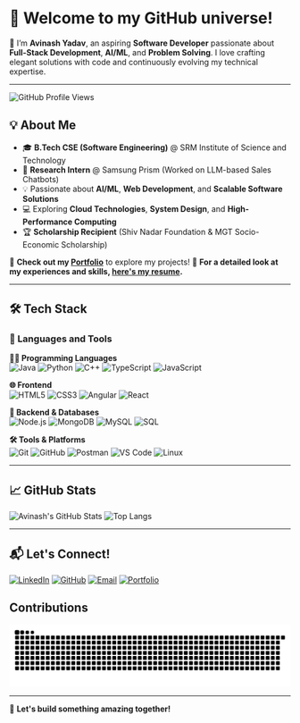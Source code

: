 
# 🚀 Welcome to my GitHub universe! 



 🌌 I’m **Avinash Yadav**, an aspiring **Software Developer** passionate about **Full-Stack Development**, **AI/ML**, and **Problem Solving**. I love crafting elegant solutions with code and continuously evolving my technical expertise. 

---
![GitHub Profile Views](https://komarev.com/ghpvc/?username=avinashyadavofficial&color=brightgreen)

## 💡 About Me

- 🎓 **B.Tech CSE (Software Engineering)** @ SRM Institute of Science and Technology
- 🏅 **Research Intern** @ Samsung Prism (Worked on LLM-based Sales Chatbots)
- 💡 Passionate about **AI/ML**, **Web Development**, and **Scalable Software Solutions**
- 💻 Exploring **Cloud Technologies**, **System Design**, and **High-Performance Computing**
- 🏆 **Scholarship Recipient** (Shiv Nadar Foundation & MGT Socio-Economic Scholarship)

📌 **Check out my [Portfolio](https://avinashyadavofficial.vercel.app/)** to explore my projects!
📌 **For a detailed look at my experiences and skills, [here's my resume](https://drive.google.com/file/d/1BY-e3Q9zob1a2hA2l4gbvhi84ZVraUyN/view?usp=sharing).**

---

## 🛠 Tech Stack

### 🚀 Languages and Tools

**👨‍💻 Programming Languages**  
![Java](https://img.shields.io/badge/Java-ED8B00?style=for-the-badge&logo=java&logoColor=white)
![Python](https://img.shields.io/badge/Python-3776AB?style=for-the-badge&logo=python&logoColor=white)
![C++](https://img.shields.io/badge/C++-00599C?style=for-the-badge&logo=c%2B%2B&logoColor=white)
![TypeScript](https://img.shields.io/badge/TypeScript-007ACC?style=for-the-badge&logo=typescript&logoColor=white)
![JavaScript](https://img.shields.io/badge/JavaScript-F7DF1E?style=for-the-badge&logo=javascript&logoColor=black)

**🌐 Frontend**  
![HTML5](https://img.shields.io/badge/HTML5-E34F26?style=for-the-badge&logo=html5&logoColor=white)
![CSS3](https://img.shields.io/badge/CSS3-1572B6?style=for-the-badge&logo=css3&logoColor=white)
![Angular](https://img.shields.io/badge/Angular-DD0031?style=for-the-badge&logo=angular&logoColor=white)
![React](https://img.shields.io/badge/React-20232A?style=for-the-badge&logo=react&logoColor=61DAFB)

**🔧 Backend & Databases**  
![Node.js](https://img.shields.io/badge/Node.js-43853D?style=for-the-badge&logo=node.js&logoColor=white)
![MongoDB](https://img.shields.io/badge/MongoDB-4EA94B?style=for-the-badge&logo=mongodb&logoColor=white)
![MySQL](https://img.shields.io/badge/MySQL-005C84?style=for-the-badge&logo=mysql&logoColor=white)
![SQL](https://img.shields.io/badge/SQL-4479A1?style=for-the-badge&logo=postgresql&logoColor=white)

**🛠️ Tools & Platforms**  
![Git](https://img.shields.io/badge/Git-F05032?style=for-the-badge&logo=git&logoColor=white)
![GitHub](https://img.shields.io/badge/GitHub-181717?style=for-the-badge&logo=github&logoColor=white)
![Postman](https://img.shields.io/badge/Postman-FF6C37?style=for-the-badge&logo=postman&logoColor=white)
![VS Code](https://img.shields.io/badge/VS%20Code-007ACC?style=for-the-badge&logo=visual-studio-code&logoColor=white)
![Linux](https://img.shields.io/badge/Linux-FCC624?style=for-the-badge&logo=linux&logoColor=black)


---

## 📈 GitHub Stats

![Avinash's GitHub Stats](https://github-readme-stats.vercel.app/api?username=avinashyadavofficial&show_icons=true&theme=radical)
![Top Langs](https://github-readme-stats.vercel.app/api/top-langs/?username=avinashyadavofficial&layout=compact&theme=radical)

---

## 📬 Let's Connect!

[![LinkedIn](https://img.shields.io/badge/LinkedIn-0077B5?style=for-the-badge&logo=linkedin&logoColor=white)](https://www.linkedin.com/in/avinashyadav03/)
[![GitHub](https://img.shields.io/badge/GitHub-181717?style=for-the-badge&logo=github)](https://github.com/avinashyadavofficial)
[![Email](https://img.shields.io/badge/Email-D14836?style=for-the-badge&logo=gmail&logoColor=white)](mailto:ar5840@srmist.edu.in)
[![Portfolio](https://img.shields.io/badge/Portfolio-FF6F61?style=for-the-badge&logo=portfolio&logoColor=white)](https://avinashyadavofficial.github.io/portfolio/)

## Contributions

<picture>
  <source media="(prefers-color-scheme: dark)" srcset="https://raw.githubusercontent.com/avinashyadavofficial/avinashyadavofficial/output/github-contribution-grid-snake-dark.svg" />
  <source media="(prefers-color-scheme: light)" srcset="https://raw.githubusercontent.com/avinashyadavofficial/avinashyadavofficial/output/github-contribution-grid-snake.svg" />
  <img alt="GitHub Contribution Snake" src="https://raw.githubusercontent.com/avinashyadavofficial/avinashyadavofficial/output/github-contribution-grid-snake.svg" />
</picture>



---

🚀 **Let's build something amazing together!**


